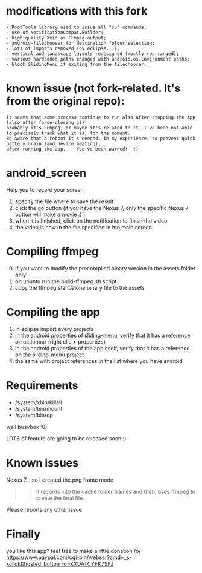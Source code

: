 modifications with this fork
==============
    - RootTools library used to issue all "su" commands;
    - use of NotificationCompat.Builder;
    - high quality Xvid as FFmpeg output;
    - android-filechooser for destination folder selection;
    - lots of imports removed (by eclipse...);
    - vertical and landscape layouts redesigned (mostly rearranged);
    - various hardcoded paths changed with android.os.Environment paths;
    - block SlidingMenu if exiting from the filechooser.
    
known issue (not fork-related. It's from the original repo):
==============
    It seems that some process continue to run also after stopping the App (also after force-closing it);
    probably it's FFmpeg, or maybe it's related to it. I've been not able to precisely track what it is, for the moment.
    Be aware that a reboot it's needed, in my experience, to prevent quick battery drain (and device heating), 
    after running the app.    You've been warned!  ;)

android_screen
==============
Help you to record your screen


1. specify the file where to save the result
2. click the go button (if you have the Nexus 7, only the specific Nexus 7 button will make a movie :) )
3. when it is finished, click on the notification to finish the video
4. the video is now in the file specified in hte main screen

Compiling ffmpeg
================

0. if you want to modify the precompiled binary version in the assets folder only!
1. on ubuntu run the build-ffmpeg.sh script
2. copy the ffmpeg standalone binary file to the assets


Compiling the app
=================

1. in eclipse import every projects
2. in the android properties of sliding-menu, verify that it has a reference on actionbar (right clic > properties)
3. in the android properties of the app itself, verify that it has a reference on the sliding-menu project
4. the same with project references in the list where you have android


Requirements
============

- /system/xbin/killall
- /system/bin/mount
- /system/bin/cp

well busybox :0)

LOTS of feature are going to be released soon :)


Known issues
============

Nexus 7... so I created the png frame mode
>> it records into the cache folder frames and then, uses ffmpeg to create the final file.

Please reports any other issue


Finally
=======

you like this app? feel free to make a little donation /o/
https://www.paypal.com/cgi-bin/webscr?cmd=_s-xclick&hosted_button_id=XXDATCYFK7SFJ
